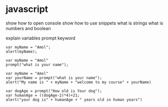 # javascript

show how to open console
show how to use snippets
what is strings what is numbers and boolean

explain variables 
prompt keyword
 
```
var myName = "Amol";
alert(myName);
```
```
var myName = "Amol"
prompt("what is your name");
```

```
var myName = "Amol"
var yourName = prompt("what is your name");
alert("My name is " + myName + "welcome to my course" + yourName)
```


```
var dogAge = prompt("How old is Your dog");
var humanAge = ((dogAge-2)*4)+21;
alert("your dog is" + humanAge + " years old in human years")
```

